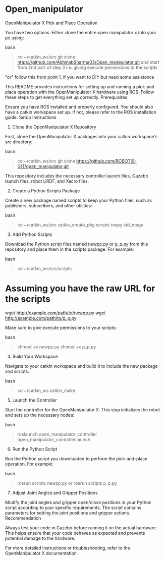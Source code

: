 # Open_manipulator

OpenManipulator X Pick and Place Operation

You have two options: Either clone the entire open manipulator x into your pc using:

bash
> cd ~/catkin_ws/src
> git clone https://github.com/AbhinabSharma03/Open_manipulator.git
and start from 2nd part of step 3 i.e. giving execute permissions to the scripts

"or" follow this from point 1, if you want to DIY but need some assistance

This README provides instructions for setting up and running a pick-and-place operation with the OpenManipulator X hardware using ROS. Follow these steps to get everything set up correctly.
Prerequisites

Ensure you have ROS installed and properly configured. You should also have a catkin workspace set up. If not, please refer to the ROS installation guide.
Setup Instructions
1. Clone the OpenManipulator X Repository

First, clone the OpenManipulator X packages into your catkin workspace's src directory:

bash
> cd ~/catkin_ws/src
> git clone https://github.com/ROBOTIS-GIT/open_manipulator.git

This repository includes the necessary controller launch files, Gazebo launch files, robot URDF, and Xacro files.

2. Create a Python Scripts Package

Create a new package named scripts to keep your Python files, such as publishers, subscribers, and other utilities:

bash
> cd ~/catkin_ws/src
> catkin_create_pkg scripts rospy std_msgs

3. Add Python Scripts

Download the Python script files named newpp.py or p_p.py from this repository and place them in the scripts package. For example:

bash
> cd ~/catkin_ws/src/scripts
# Assuming you have the raw URL for the scripts
wget http://example.com/path/to/newpp.py
wget http://example.com/path/to/p_p.py

Make sure to give execute permissions to your scripts:

bash
> chmod +x newpp.py
> chmod +x p_p.py

4. Build Your Workspace

Navigate to your catkin workspace and build it to include the new package and scripts:

bash
> cd ~/catkin_ws
> catkin_make

5. Launch the Controller

Start the controller for the OpenManipulator X. This step initializes the robot and sets up the necessary nodes:

bash
> roslaunch open_manipulator_controller open_manipulator_controller.launch

6. Run the Python Script

Run the Python script you downloaded to perform the pick-and-place operation. For example:

bash
> rosrun scripts newpp.py
or
> rosrun scripts p_p.py

7. Adjust Joint Angles and Gripper Positions

Modify the joint angles and gripper open/close positions in your Python script according to your specific requirements. The script contains parameters for setting the joint positions and gripper actions.
Recommendation

Always test your code in Gazebo before running it on the actual hardware. This helps ensure that your code behaves as expected and prevents potential damage to the hardware.

For more detailed instructions or troubleshooting, refer to the OpenManipulator X documentation.
